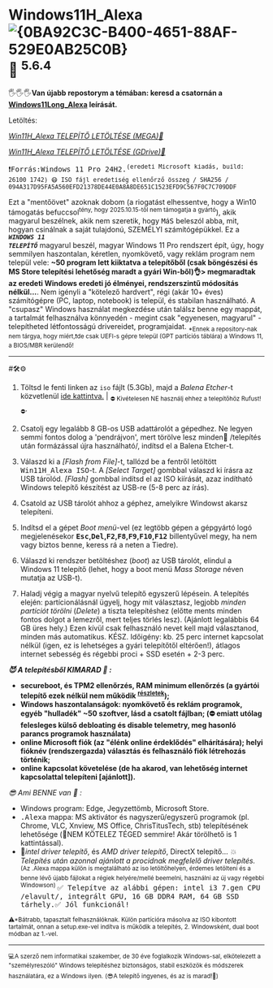 # Windows11H_Alexa![{0BA92C3C-B400-4651-88AF-529E0AB25C0B}](https://github.com/user-attachments/assets/9d658da6-8d6f-4684-b26b-a16613120585)🛟 <sup>5.6.4</sup>

🖐️🖐️🖐️<b>Van újabb repostorym a témában: keresd a csatornán a <a href=https://github.com/mondomata/Windows11Long_Alexa>Windows11Long_Alexa</a> leírását.</b>

Letöltés:

<a href="https://mega.nz/folder/YJZiFRLQ#SVjGnGg5Cu_gCwf6CbPY0w">*Win11H_Alexa TELEPÍTŐ LETÖLTÉSE (MEGA)🎯*</a>


<a href="https://drive.google.com/drive/folders/1PjNjLoUtQdGAW1A2i_0EOtZBQQqCw1Ox?usp=drive_link">*Win11H_Alexa TELEPÍTŐ LETÖLTÉSE (GDrive)🎯*</a> 


<tt>❗Forrás:Windows 11 Pro 24H2.<sup>(eredeti Microsoft kiadás, build: 26100 1742)
😷 ISO fájl eredetiség ellenőrző összeg / SHA256 / 094A317D95FA5A560EFD21378DE44E0A8A8DE651C1523EFD9C567F0C7C709DDF </sup></tt>

Ezt a "mentőövet" azoknak dobom (a riogatást elhessentve, hogy a Win10 támogatás befuccsol<sup>tény, hogy 2025.10.15-től nem támogatja a gyártó</sup>), akik magyarul beszélnek, akik nem szeretik, hogy <tt>M</tt>á<tt>S</tt> beleszól abba, mit, hogyan csinálnak a saját tulajdonú, SZEMÉLYI számítógépükkel.
Ez a <CODE><b><i>WINDOWS 11 TELEPÍTŐ</i></b></CODE> magyarul beszél, magyar Windows 11 Pro rendszert épít, úgy, hogy semmilyen haszontalan, kéretlen, nyomkövető, vagy reklám program nem települ vele: <b>~50 program lett kiiktatva a telepítőből (csak böngészési és MS Store telepítési lehetőség maradt a gyári Win-ből)👌> megmaradtak az eredeti Windows eredeti jó élményei, rendszerszintű módosítás nélkül...</b>. 
Nem igényli a "kötelező hardvert", régi (akár 10+ éves) számítógépre (PC, laptop, notebook) is települ, és stabilan használható. 
A "csupasz" Windows használat megkezdése után találsz benne egy mappát, a tartalmát felhasználva könnyedén - megint csak "egyenesen, magyarul" - telepítheted létfontosságú drivereidet, programjaidat. <sub>*Ennek a repository-nak nem tárgya, hogy miért,❗de csak UEFI-s gépre települ (GPT partíciós táblára) a Windows 11, a BIOS/MBR kerülendő!</sub>

<hr>
#🛠️⚙️

1. Töltsd le fenti linken az <code>iso</code> fájlt (5.3Gb), majd a *Balena Etcher*-t közvetlenül <a href="https://github.com/balena-io/etcher/releases/download/v2.1.0/balenaEtcher-2.1.0.Setup.exe">ide kattintva.</a> | <sub> ⛔ Kivételesen NE használj ehhez a telepítőhöz Rufust! ⛔</sub>.

2. Csatolj egy legalább 8 GB-os USB adattárolót a gépedhez. Ne legyen semmi fontos dolog a 'pendrájvon', mert törölve lesz minden🚩 /telepítés után formázással újra használható/, indítsd el a Balena Etcher-t.
   
3. Válaszd ki a *[Flash from File]*-t, tallózd be a fentről letöltött <tt>Win11H_Alexa ISO</tt>-t. A *[Select Target]* gombbal válaszd ki írásra az USB tárolód. *[Flash]* gombbal indítsd el az ISO kiírását, azaz indítható Windows telepítő készítést az USB-re (5-8 perc az írás).
   
4. Csatold az USB tárolót ahhoz a géphez, amelyikre Windowst akarsz telepíteni.
   
5. Indítsd el a gépet *Boot menü*-vel (ez legtöbb gépen a gépgyártó logó megjelenésekor <b><tt>Esc</tt>,<tt>Del</tt>,<tt>F2</tt>,<tt>F8</tt>,<tt>F9</tt>,<tt>F10</tt>,<tt>F12</tt></b> billentyűvel megy, ha nem vagy biztos benne, keress rá a neten a Tiedre).
   
6. Válaszd ki rendszer betöltéshez (*boot*) az USB tárolót, elindul a Windows 11 telepítő (lehet, hogy a boot menü *Mass Storage* néven mutatja az USB-t).
    
7. Haladj végig a magyar nyelvű telepítő egyszerű lépésein. A telepítés elején: partícionálásnál ügyelj, hogy mit választasz, legjobb *minden partíciót törölni* (*Delete*) a tiszta telepítéshez (előtte ments minden fontos dolgot a lemezről, mert teljes törlés lesz). (Ajánlott legalábbis 64 GB üres hely.) Ezen kívül csak felhasználó nevet kell majd választanod, minden más automatikus. KÉSZ.
   Időigény: kb. 25 perc internet kapcsolat nélkül (igen, ez is lehetséges a gyári telepítőtől eltérően!), átlagos internet sebesség és régebbi proci + SSD esetén + 2-3 perc.
  <b>

*😈 A telepítésből KIMARAD 💩 :*
     
- secureboot, és TPM2 ellenőrzés, RAM minimum ellenőrzés (a gyártói telepítő ezek nélkül nem működik <sup><a href="https://www.microsoft.com/hu-hu/windows/windows-11-specifications">részletek</a></sup>);
- Windows haszontalanságok: nyomkövető és reklám programok, egyéb "hulladék" ~50 szoftver, lásd a csatolt fájlban; (⛔ emiatt utólag felesleges külső debloating és disable telemetry, meg hasonló parancs programok használata)
- online Microsoft fiók (az "élénk online érdeklődés" elhárítására); helyi fióknév (rendszergazda) választás és felhasználó fiók létrehozás történik;
- online kapcsolat követelése (de ha akarod, van lehetőség internet kapcsolattal telepíteni [ajánlott]).
  </b>

*😎 Ami BENNE van 👀 :*
- Windows program: Edge, Jegyzettömb, Microsoft Store.
- <tt>.Alexa</tt> mappa: MS aktivátor és nagyszerű/egyszerű programok (pl. Chrome, VLC, Xnview, MS Office, ChrisTitusTech, stb) telepítésének lehetősége (🥳NEM KÖTELEZ TÉGED semmire! Akár törölhető is 1 kattintással).
- 🥇*intel driver telepítő*, és *AMD driver telepítő*, DirectX telepítő... *💥Telepítés után azonnal ajánlott a procidnak megfelelő driver telepítés.*
<sup>(Az .Alexa mappa külön is megtalálható az iso letöltőhelyen, érdemes letölteni és a benne lévő újabb fájlokat a régiek helyére/mellé beemelni, használni az új vagy régebbi Windowson) </sup>
<tt>✅ Telepítve az alábbi gépen: intel i3 7.gen CPU /elavult/, integrált GPU, 16 GB DDR4 RAM, 64 GB SSD tárhely.✅ Jól funkcionál!</tt>

<sub>⚠*Bátrabb, tapasztalt felhasználóknak. Külön partícióra másolva  az ISO kibontott tartalmát, onnan a setup.exe-vel indítva is működik a telepítés, 2. Windowsként, dual boot módban az 1.-vel.</sub>
<hr>

<sub>💻A szerző nem informatikai szakember, de 30 éve foglalkozik Windows-sal, elkötelezett a "személyreszóló" Windows telepítéshez biztonságos, stabil eszközök és módszerek használatára, ez a Windows ilyen.</sub>
<sub>(😎A telepítő ingyenes, és az is marad!💝)</sub>
